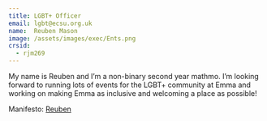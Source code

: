 ```yaml
---
title: LGBT+ Officer
email: lgbt@ecsu.org.uk
name:  Reuben Mason
image: /assets/images/exec/Ents.png
crsid:
  - rjm269
---
```

My name is Reuben and I’m a non-binary second year mathmo. I’m looking forward to running lots of events for the LGBT+ community at Emma and working on making Emma as inclusive and welcoming a place as possible! 

Manifesto: [Reuben](https://drive.google.com/file/d/19QFdlLqHkTJE9ZqT_mcR5EIRAhdKK93Q/view?usp=sharing)

